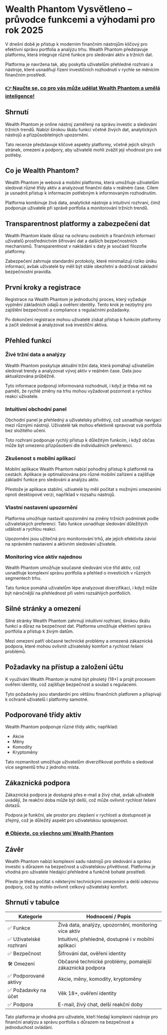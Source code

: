 # Wealth Phantom Vysvětleno – průvodce funkcemi a výhodami pro rok 2025
 

V dnešní době je přístup k moderním finančním nástrojům klíčový pro efektivní správu portfolia a analýzu trhu. Wealth Phantom představuje platformu, která integruje různé funkce pro sledování aktiv a tržních dat.

Platforma je navržena tak, aby poskytla uživatelům přehledné rozhraní a nástroje, které usnadňují řízení investičních rozhodnutí v rychle se měnícím finančním prostředí.

### [👉 Naučte se, co pro vás může udělat Wealth Phantom a umělá inteligence!](https://tinyurl.com/239pgzhn)
## Shrnutí

Wealth Phantom je online nástroj zaměřený na správu investic a sledování tržních trendů. Nabízí širokou škálu funkcí včetně živých dat, analytických nástrojů a přizpůsobitelných upozornění.

Tato recenze představuje klíčové aspekty platformy, včetně jejích silných stránek, omezení a podpory, aby uživatelé mohli zvážit její vhodnost pro své potřeby.

## Co je Wealth Phantom?

Wealth Phantom je webová a mobilní platforma, která umožňuje uživatelům sledovat různé třídy aktiv a analyzovat finanční data v reálném čase. Cílem je usnadnit přístup k informacím potřebným k informovaným rozhodnutím.

Platforma kombinuje živá data, analytické nástroje a intuitivní rozhraní, čímž podporuje uživatele při správě portfolia a monitorování tržních trendů.

## Transparentnost platformy a zabezpečení dat

Wealth Phantom klade důraz na ochranu osobních a finančních informací uživatelů prostřednictvím šifrování dat a dalších bezpečnostních mechanismů. Transparentnost v nakládání s daty je součástí filozofie platformy.

Zabezpečení zahrnuje standardní protokoly, které minimalizují riziko úniku informací, avšak uživatelé by měli být stále obezřetní a dodržovat základní bezpečnostní pravidla.

## První kroky a registrace

Registrace na Wealth Phantom je jednoduchý proces, který vyžaduje vyplnění základních údajů a ověření identity. Tento krok je nezbytný pro zajištění bezpečnosti a compliance s regulačními požadavky.

Po dokončení registrace mohou uživatelé získat přístup k funkcím platformy a začít sledovat a analyzovat svá investiční aktiva.

## Přehled funkcí

### Živé tržní data a analýzy

Wealth Phantom poskytuje aktuální tržní data, která pomáhají uživatelům sledovat trendy a analyzovat vývoj aktiv v reálném čase. Data jsou aktualizována průběžně.

Tyto informace podporují informovaná rozhodnutí, i když je třeba mít na paměti, že rychlé změny na trhu mohou vyžadovat pozornost a rychlou reakci uživatele.

### Intuitivní obchodní panel

Obchodní panel je přehledný a uživatelsky přívětivý, což usnadňuje navigaci mezi různými nástroji. Uživatelé tak mohou efektivně spravovat svá portfolia bez složitého učení.

Toto rozhraní podporuje rychlý přístup k důležitým funkcím, i když občas může být omezeno přizpůsobení dle individuálních preferencí.

### Zkušenost s mobilní aplikací

Mobilní aplikace Wealth Phantom nabízí pohodlný přístup k platformě na cestách. Aplikace je optimalizována pro různé mobilní zařízení a zajišťuje základní funkce pro sledování a analýzu aktiv.

Přestože je aplikace stabilní, uživatelé by měli počítat s možnými omezeními oproti desktopové verzi, například v rozsahu nástrojů.

### Vlastní nastavení upozornění

Platforma umožňuje nastavit upozornění na změny tržních podmínek podle uživatelských preferencí. Tato funkce usnadňuje sledování důležitých událostí a rychlou reakci.

Upozornění jsou užitečná pro monitorování trhů, ale jejich efektivita závisí na správném nastavení a aktivním sledování uživatele.

### Monitoring více aktiv najednou

Wealth Phantom umožňuje současné sledování více tříd aktiv, což usnadňuje komplexní správu portfolia a přehled o investicích v různých segmentech trhu.

Tato funkce pomáhá uživatelům lépe analyzovat diverzifikaci, i když může být náročnější na přehlednost při velmi rozsáhlých portfoliích.

## Silné stránky a omezení

Silné stránky Wealth Phantom zahrnují intuitivní rozhraní, širokou škálu funkcí a důraz na bezpečnost dat. Platforma umožňuje efektivní správu portfolia a přístup k živým datům.

Mezi omezení patří občasné technické problémy a omezená zákaznická podpora, které mohou ovlivnit uživatelský komfort a rychlost řešení problémů.

## Požadavky na přístup a založení účtu

K využívání Wealth Phantom je nutné být plnoletý (18+) a projít procesem ověření identity, což zajišťuje bezpečnost a soulad s regulacemi.

Tyto požadavky jsou standardní pro většinu finančních platforem a přispívají k ochraně uživatelů i platformy samotné.

## Podporované třídy aktiv

Wealth Phantom podporuje různé třídy aktiv, například:

- Akcie  
- Měny  
- Komodity  
- Kryptoměny  

Tato rozmanitost umožňuje uživatelům diverzifikovat portfolio a sledovat více segmentů trhu z jednoho místa.

## Zákaznická podpora

Zákaznická podpora je dostupná přes e-mail a živý chat, avšak uživatelé uvádějí, že reakční doba může být delší, což může ovlivnit rychlost řešení dotazů.

Podpora je funkční, ale prostor pro zlepšení v rychlosti a dostupnosti je zřejmý, což je důležitý aspekt pro uživatelskou spokojenost.

### [🔥 Objevte, co všechno umí Wealth Phantom](https://tinyurl.com/239pgzhn)
## Závěr

Wealth Phantom nabízí komplexní sadu nástrojů pro sledování a správu investic s důrazem na bezpečnost a uživatelskou přívětivost. Platforma je vhodná pro uživatele hledající přehledné a funkčně bohaté prostředí.

Přesto je třeba počítat s některými technickými omezeními a delší odezvou podpory, což by mohlo ovlivnit celkový uživatelský komfort.

## Shrnutí v tabulce

| Kategorie                  | Hodnocení / Popis                                              |
|---------------------------|---------------------------------------------------------------|
| ✅ Funkce                  | Živá data, analýzy, upozornění, monitoring více aktiv         |
| ✅ Uživatelské rozhraní   | Intuitivní, přehledné, dostupné i v mobilní aplikaci           |
| ✅ Bezpečnost              | Šifrování dat, ověření identity                                |
| 🛠️ Omezení               | Občasné technické problémy, pomalejší zákaznická podpora       |
| ✅ Podporované aktivy      | Akcie, měny, komodity, kryptoměny                              |
| ✅ Požadavky na účet       | Věk 18+, ověření identity                                      |
| ✅ Podpora                | E-mail, živý chat, delší reakční doby                          |

Tato platforma je vhodná pro uživatele, kteří hledají komplexní nástroje pro finanční analýzu a správu portfolia s důrazem na bezpečnost a jednoduchost ovládání.
